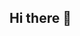 ## Hi there 👋

<!--

**Here are some ideas to get you started:**

🙋‍♀️ IE-lab Team supervised by Prof. He
🌈 回归预测任务组内仓库
👩‍💻 仓库里有代码模板和数据集，如果发现有新的可用公开数据集或者对coding有建议，可以申请pull并联系我merge；
🍿 欢迎大家为实验室仓库添砖加瓦！

-->
